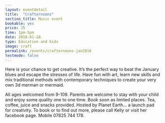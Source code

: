 ```yaml
---
layout: eventdetail
title:  "Crafternoons"
section_title: Music event
bookable: yes
price: 35
time: 1pm-5pm
date: 2018-01-28
type: Education and kids
image: craft
permalink: /events/crafternoons-jan2018
testmode: false
---
```

Here is your chance to get creative. It’s the perfect way to beat the January blues and escape the stresses of life. Have fun with art, learn new skills and mix traditional methods with contemporary techniques to create your very own 3d merman or mermaid.

All ages welcomed from  9-109. Parents are welcome to stay with your child and enjoy some quality one to one time. Book soon as limited places. Tea, coffee, juice and snacks provided. Hosted by Planet Earth... a launch pad for creativity. To book or to find out more, please call Kelly or visit her facebook page. Mobile 07825 744 178.
